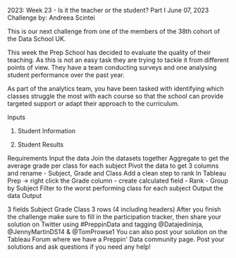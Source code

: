 2023: Week 23 - Is it the teacher or the student? Part I
June 07, 2023
Challenge by: Andreea Scintei

This is our next challenge from one of the members of the 38th cohort of the Data School UK.

This week the Prep School has decided to evaluate the quality of their teaching. As this is not an easy task they are trying to tackle it from different points of view. They have a team conducting surveys and one analysing student performance over the past year. 

As part of the analytics team, you have been tasked with identifying which classes struggle the most with each course so that the school can provide targeted support or adapt their approach to the curriculum.

Inputs
1. Student Information
 
2. Student Results 

Requirements
Input the data
Join the datasets together
Aggregate to get the average grade per class for each subject
Pivot the data to get 3 columns and rename -  Subject, Grade and Class
Add a clean step to rank 
In Tableau Prep -> right click the Grade column - create calculated field - Rank - Group by Subject
Filter to the worst performing class for each subject
Output the data
Output

3 fields
Subject
Grade
Class
3 rows (4 including headers)
After you finish the challenge make sure to fill in the participation tracker, then share your solution on Twitter using #PreppinData and tagging @Datajedininja, @JennyMartinDS14 & @TomProwse1
You can also post your solution on the Tableau Forum where we have a Preppin' Data community page. Post your solutions and ask questions if you need any help! 
